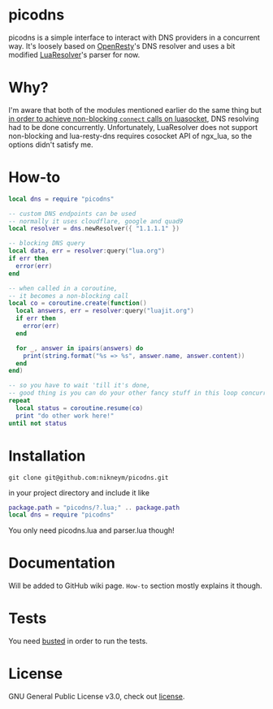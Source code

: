 picodns
===========
picodns is a simple interface to interact with DNS providers in a concurrent way. It's loosely based on [OpenResty](https://github.com/openresty/lua-resty-dns)'s DNS resolver and uses a bit modified [LuaResolver](https://github.com/zeitgeist87/LuaResolver)'s parser for now.

Why?
===========
I'm aware that both of the modules mentioned earlier do the same thing but [in order to achieve non-blocking `connect` calls on luasocket](https://github.com/lunarmodules/luasocket/issues/382), DNS resolving had to be done concurrently. Unfortunately, LuaResolver does not support non-blocking and lua-resty-dns requires cosocket API of ngx_lua, so the options didn't satisfy me.

How-to
===========
```lua
local dns = require "picodns"

-- custom DNS endpoints can be used
-- normally it uses cloudflare, google and quad9
local resolver = dns.newResolver({ "1.1.1.1" })

-- blocking DNS query
local data, err = resolver:query("lua.org")
if err then
  error(err)
end

-- when called in a coroutine,
-- it becomes a non-blocking call
local co = coroutine.create(function()
  local answers, err = resolver:query("luajit.org")
  if err then
    error(err)
  end

  for _, answer in ipairs(answers) do
    print(string.format("%s => %s", answer.name, answer.content))
  end
end)

-- so you have to wait 'till it's done,
-- good thing is you can do your other fancy stuff in this loop concurrently!
repeat
  local status = coroutine.resume(co)
  print "do other work here!"
until not status
```

Installation
===========
```
git clone git@github.com:nikneym/picodns.git
```
in your project directory and include it like
```lua
package.path = "picodns/?.lua;" .. package.path
local dns = require "picodns"
```
You only need picodns.lua and parser.lua though!

Documentation
===========
Will be added to GitHub wiki page. `How-to` section mostly explains it though.

Tests
===========
You need [busted](http://olivinelabs.com/busted) in order to run the tests.

License
===========
GNU General Public License v3.0, check out [license](https://github.com/nikneym/picodns/blob/main/LICENSE).